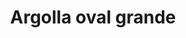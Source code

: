 ---
title: Argolla oval grande
date: 
draft: false

# descripcion
description : Argolla de plata pasante cierre italiano

materials: Plata 925

color: Plateado

dimensions: 3cm x 4cm

code: 01-11-0474

type: "Aros"

categories: []

# Images
# first image will be shown in the product page
images:
  # - image: "images/path_to_image"
  # La ubicacion de las imagenes es imagenes/Aros/Aros.Argollas/01-11-0474-argolla-oval-grande
  - image: "./images/aros/argollas/01-11-0474_a.JPG"
  - image: "./images/aros/argollas/01-11-0474_b.JPG"
---